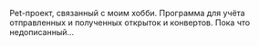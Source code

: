 Pet-проект, связанный с моим хобби. Программа для учёта отправленных и полученных открыток и конвертов. Пока что недописанный...
